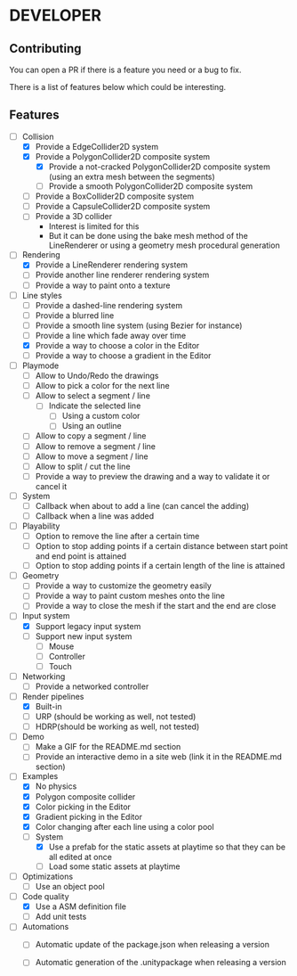 # DEVELOPER

## Contributing

You can open a PR if there is a feature you need or a bug to fix.

There is a list of features below which could be interesting.

## Features

- [ ] Collision
  - [x] Provide a EdgeCollider2D system
  - [x] Provide a PolygonCollider2D composite system
    - [x] Provide a not-cracked PolygonCollider2D composite system (using an extra mesh between the segments)
    - [ ] Provide a smooth PolygonCollider2D composite system
  - [ ] Provide a BoxCollider2D composite system
  - [ ] Provide a CapsuleCollider2D composite system
  - [ ] Provide a 3D collider
    - Interest is limited for this
    - But it can be done using the bake mesh method of the LineRenderer or using a geometry mesh procedural generation

- [ ] Rendering
  - [x] Provide a LineRenderer rendering system
  - [ ] Provide another line renderer rendering system
  - [ ] Provide a way to paint onto a texture

- [ ] Line styles
  - [ ] Provide a dashed-line rendering system
  - [ ] Provide a blurred line
  - [ ] Provide a smooth line system (using Bezier for instance)
  - [ ] Provide a line which fade away over time
  - [x] Provide a way to choose a color in the Editor
  - [ ] Provide a way to choose a gradient in the Editor

- [ ] Playmode
  - [ ] Allow to Undo/Redo the drawings
  - [ ] Allow to pick a color for the next line
  - [ ] Allow to select a segment / line
    - [ ] Indicate the selected line
      - [ ] Using a custom color
      - [ ] Using an outline
  - [ ] Allow to copy a segment / line
  - [ ] Allow to remove a segment / line
  - [ ] Allow to move a segment / line
  - [ ] Allow to split / cut the line
  - [ ] Provide a way to preview the drawing and a way to validate it or cancel it

- [ ] System
  - [ ] Callback when about to add a line (can cancel the adding)
  - [ ] Callback when a line was added

- [ ] Playability
  - [ ] Option to remove the line after a certain time
  - [ ] Option to stop adding points if a certain distance between start point and end point is attained
  - [ ] Option to stop adding points if a certain length of the line is attained

- [ ] Geometry
  - [ ] Provide a way to customize the geometry easily
  - [ ] Provide a way to paint custom meshes onto the line
  - [ ] Provide a way to close the mesh if the start and the end are close

- [ ] Input system
  - [x] Support legacy input system
  - [ ] Support new input system
    - [ ] Mouse
    - [ ] Controller
    - [ ] Touch

- [ ] Networking
  - [ ] Provide a networked controller

- [ ] Render pipelines
  - [x] Built-in
  - [ ] URP (should be working as well, not tested)
  - [ ] HDRP(should be working as well, not tested)

- [ ] Demo
  - [ ] Make a GIF for the README.md section
  - [ ] Provide an interactive demo in a site web (link it in the README.md section)

- [ ] Examples
  - [x] No physics
  - [x] Polygon composite collider
  - [x] Color picking in the Editor
  - [x] Gradient picking in the Editor
  - [x] Color changing after each line using a color pool
  - [ ] System
    - [x] Use a prefab for the static assets at playtime so that they can be all edited at once
    - [ ] Load some static assets at playtime

- [ ] Optimizations
  - [ ] Use an object pool

- [ ] Code quality
  - [x] Use a ASM definition file
  - [ ] Add unit tests

- [ ] Automations
  - [ ] Automatic update of the package.json when releasing a version
  - [ ] Automatic generation of the .unitypackage when releasing a version

